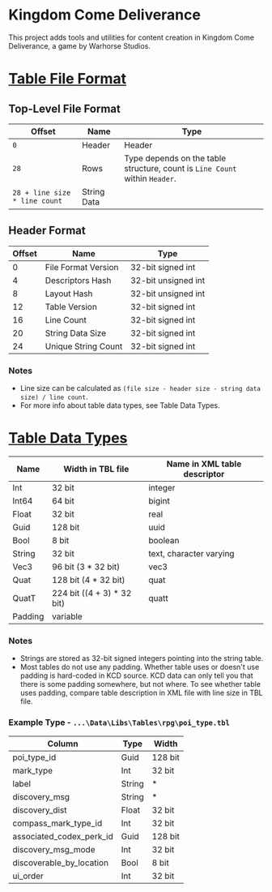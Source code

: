 # Kingdom Come Deliverance
This project adds tools and utilities for content creation in Kingdom Come Deliverance, a game by Warhorse Studios.

# [Table File Format](https://wiki.nexusmods.com/index.php/TBL_File_Format_in_KCD)

## Top-Level File Format
| Offset                        | Name        | Type                                                                         |
|-------------------------------|-------------|------------------------------------------------------------------------------|
| `0`                           | Header      | Header                                                                       |
| `28`                          | Rows        | Type depends on the table structure, count is  `Line Count` within `Header`. |
| `28 + line size * line count` | String Data |                                                                              |

## Header Format
| Offset | Name                | Type                |
|--------|---------------------|---------------------|
| 0      | File Format Version | 32-bit signed int   |
| 4      | Descriptors Hash    | 32-bit unsigned int |
| 8      | Layout Hash         | 32-bit unsigned int |
| 12     | Table Version       | 32-bit signed int   |
| 16     | Line Count          | 32-bit signed int   |
| 20     | String Data Size    | 32-bit signed int   |
| 24     | Unique String Count | 32-bit signed int   |

### Notes ###
* Line size can be calculated as `(file size - header size - string data size) / line count`.
* For more info about table data types, see Table Data Types.

# [Table Data Types](https://wiki.nexusmods.com/index.php/Table_Data_Types_in_KCD)
| Name    | Width in TBL file          | Name in XML table descriptor |
|---------|----------------------------|------------------------------|
| Int     | 32 bit                     | integer                      |
| Int64   | 64 bit                     | bigint                       |
| Float   | 32 bit                     | real                         |
| Guid    | 128 bit                    | uuid                         |
| Bool    | 8 bit                      | boolean                      |
| String  | 32 bit                     | text, character varying      |
| Vec3    | 96 bit (3 * 32 bit)        | vec3                         |
| Quat    | 128 bit (4 * 32 bit)       | quat                         |
| QuatT   | 224 bit ((4 + 3) * 32 bit) | quatt                        |
| Padding | variable                   |                              |

### Notes ###
* Strings are stored as 32-bit signed integers pointing into the string table.
* Most tables do not use any padding. Whether table uses or doesn't use padding is hard-coded in KCD source. KCD data can only tell you that there is some padding somewhere, but not where. To see whether table uses padding, compare table description in XML file with line size in TBL file.

### Example Type - `...\Data\Libs\Tables\rpg\poi_type.tbl` ###
| Column                   | Type   | Width   |
|--------------------------|--------|---------|
| poi_type_id              | Guid   | 128 bit |
| mark_type                | Int    | 32 bit  |
| label                    | String | *       |
| discovery_msg            | String | *       |
| discovery_dist           | Float  | 32 bit  |
| compass_mark_type_id     | Int    | 32 bit  |
| associated_codex_perk_id | Guid   | 128 bit |
| discovery_msg_mode       | Int    | 32 bit  |
| discoverable_by_location | Bool   | 8 bit   |
| ui_order                 | Int    | 32 bit  |
